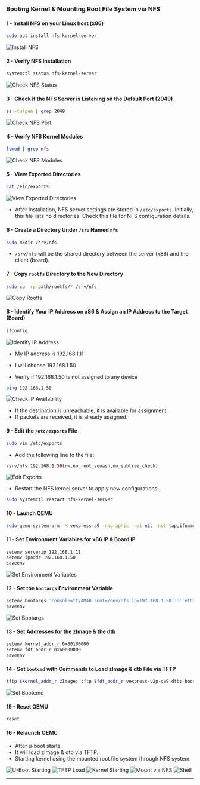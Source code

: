 
### Booting Kernel & Mounting Root File System via NFS

#### 1 - Install NFS on your Linux host (x86)

```bash
sudo apt install nfs-kernel-server
```

![Install NFS](https://github.com/Khedr05/ITI_Android_Automotive_Track/blob/main/04_Embedded_Linux/00_Tasks/05_rootfsViaNfs/img/00_installNfs.png)

#### 2 - Verify NFS Installation

```bash
systemctl status nfs-kernel-server
```

![Check NFS Status](https://github.com/Khedr05/ITI_Android_Automotive_Track/blob/main/04_Embedded_Linux/00_Tasks/05_rootfsViaNfs/img/01_checkNfsStatus.png)

#### 3 - Check if the NFS Server is Listening on the Default Port (2049)

```bash
ss -tulpen | grep 2049
```

![Check NFS Port](https://github.com/Khedr05/ITI_Android_Automotive_Track/blob/main/04_Embedded_Linux/00_Tasks/05_rootfsViaNfs/img/02_checkNfsPort.png)

#### 4 - Verify NFS Kernel Modules

```bash
lsmod | grep nfs
```

![Check NFS Modules](https://github.com/Khedr05/ITI_Android_Automotive_Track/blob/main/04_Embedded_Linux/00_Tasks/05_rootfsViaNfs/img/03_checkNfsModules.png)

#### 5 - View Exported Directories

```bash
cat /etc/exports
```

![View Exported Directories](https://github.com/Khedr05/ITI_Android_Automotive_Track/blob/main/04_Embedded_Linux/00_Tasks/05_rootfsViaNfs/img/04_exportFiles.png)

- After installation, NFS server settings are stored in `/etc/exports`. Initially, this file lists no directories. Check this file for NFS configuration details.

#### 6 - Create a Directory Under `/srv` Named `nfs`

```bash
sudo mkdir /srv/nfs
```

- `/srv/nfs` will be the shared directory between the server (x86) and the client (board).

#### 7 - Copy `rootfs` Directory to the New Directory

```bash
sudo cp -rp path/rootfs/* /srv/nfs
```

![Copy Rootfs](https://github.com/Khedr05/ITI_Android_Automotive_Track/blob/main/04_Embedded_Linux/00_Tasks/05_rootfsViaNfs/img/05_lsNfs.png)

#### 8 - Identify Your IP Address on x86 & Assign an IP Address to the Target (Board)

```bash
ifconfig
```

![Identify IP Address](https://github.com/Khedr05/ITI_Android_Automotive_Track/blob/main/04_Embedded_Linux/00_Tasks/05_rootfsViaNfs/img/06_ifconfig.png)

- My IP address is 192.168.1.11

- I will choose 192.168.1.50

- Verify if 192.168.1.50 is not assigned to any device

```bash
ping 192.168.1.50
```

![Check IP Availability](https://github.com/Khedr05/ITI_Android_Automotive_Track/blob/main/04_Embedded_Linux/00_Tasks/05_rootfsViaNfs/img/07_checkIp.png)

- If the destination is unreachable, it is available for assignment.
- If packets are received, it is already assigned.

#### 9 - Edit the `/etc/exports` File

```bash
sudo vim /etc/exports
```

- Add the following line to the file:

```bash
/srv/nfs 192.168.1.50(rw,no_root_squash,no_subtree_check)
```

![Edit Exports](https://github.com/Khedr05/ITI_Android_Automotive_Track/blob/main/04_Embedded_Linux/00_Tasks/05_rootfsViaNfs/img/08_vimExport.png)

- Restart the NFS kernel server to apply new configurations:

```bash
sudo systemctl restart nfs-kernel-server
```

#### 10 - Launch QEMU

```bash
sudo qemu-system-arm -M vexpress-a9 -nographic -net nic -net tap,ifname=tap0,script=myNetwork -kernel u-boot -sd sd.img
```

#### 11 - Set Environment Variables for x86 IP & Board IP

```bash
setenv serverip 192.168.1.11
setenv ipaddr 192.168.1.50
saveenv
```

![Set Environment Variables](https://github.com/Khedr05/ITI_Android_Automotive_Track/blob/main/04_Embedded_Linux/00_Tasks/05_rootfsViaNfs/img/09_setenv.png)

#### 12 - Set the `bootargs` Environment Variable

```bash
setenv bootargs 'console=ttyAMA0 root=/dev/nfs ip=192.168.1.50:::::eth0 nfsroot=192.168.1.11:/srv/nfs,nfsvers=3,tcp rw init=/sbin/init'
saveenv
```

![Set Bootargs](https://github.com/Khedr05/ITI_Android_Automotive_Track/blob/main/04_Embedded_Linux/00_Tasks/05_rootfsViaNfs/img/10_setBootargs.png)

#### 13 - Set Addresses for the zImage & the dtb

```bash
setenv kernel_addr_r 0x60100000
setenv fdt_addr_r 0x60000000
saveenv
```

#### 14 - Set `bootcmd` with Commands to Load zImage & dtb File via TFTP

```bash
tftp $kernel_addr_r zImage; tftp $fdt_addr_r vexpress-v2p-ca9.dtb; bootz $kernel_addr_r - $fdt_addr_r;
```

![Set Bootcmd](https://github.com/Khedr05/ITI_Android_Automotive_Track/blob/main/04_Embedded_Linux/00_Tasks/05_rootfsViaNfs/img/11_setBootcmd.png)

#### 15 - Reset QEMU

```bash
reset
```

#### 16 - Relaunch QEMU

- After u-boot starts,
- It will load zImage & dtb via TFTP.
- Starting kernel using the mounted root file system through NFS system.

![U-Boot Starting](https://github.com/Khedr05/ITI_Android_Automotive_Track/blob/main/04_Embedded_Linux/00_Tasks/05_rootfsViaNfs/img/12_ubootStarting.png)
![TFTP Load](https://github.com/Khedr05/ITI_Android_Automotive_Track/blob/main/04_Embedded_Linux/00_Tasks/05_rootfsViaNfs/img/13_tftpLoad.png)
![Kernel Starting](https://github.com/Khedr05/ITI_Android_Automotive_Track/blob/main/04_Embedded_Linux/00_Tasks/05_rootfsViaNfs/img/14_kernelStarting.png)
![Mount via NFS](https://github.com/Khedr05/ITI_Android_Automotive_Track/blob/main/04_Embedded_Linux/00_Tasks/05_rootfsViaNfs/img/15_mountViaNfs.png)
![Shell](https://github.com/Khedr05/ITI_Android_Automotive_Track/blob/main/04_Embedded_Linux/00_Tasks/05_rootfsViaNfs/img/16_shell.png)

---
